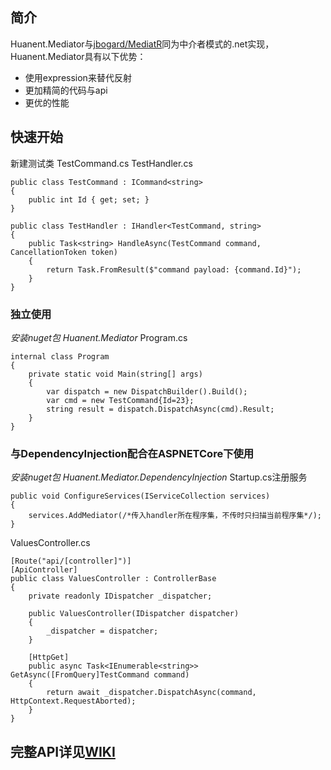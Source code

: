 ## 简介

Huanent.Mediator与[jbogard/MediatR](https://github.com/jbogard/MediatR)同为中介者模式的.net实现，Huanent.Mediator具有以下优势：

* 使用expression来替代反射
* 更加精简的代码与api
* 更优的性能

## 快速开始
新建测试类 TestCommand.cs TestHandler.cs

```
public class TestCommand : ICommand<string>
{
    public int Id { get; set; }
}
```
```
public class TestHandler : IHandler<TestCommand, string>
{
    public Task<string> HandleAsync(TestCommand command, CancellationToken token)
    {
        return Task.FromResult($"command payload: {command.Id}");
    }
}
```
### 独立使用
_安装nuget包 Huanent.Mediator_
Program.cs
```
internal class Program
{
    private static void Main(string[] args)
    {
        var dispatch = new DispatchBuilder().Build();
        var cmd = new TestCommand{Id=23};
        string result = dispatch.DispatchAsync(cmd).Result;
    }
}

```

### 与DependencyInjection配合在ASPNETCore下使用
_安装nuget包 Huanent.Mediator.DependencyInjection_
Startup.cs注册服务
```
public void ConfigureServices(IServiceCollection services)
{
    services.AddMediator(/*传入handler所在程序集，不传时只扫描当前程序集*/);
}

```
ValuesController.cs
```
[Route("api/[controller]")]
[ApiController]
public class ValuesController : ControllerBase
{
    private readonly IDispatcher _dispatcher;

    public ValuesController(IDispatcher dispatcher)
    {
        _dispatcher = dispatcher;
    }

    [HttpGet]
    public async Task<IEnumerable<string>> GetAsync([FromQuery]TestCommand command)
    {
        return await _dispatcher.DispatchAsync(command, HttpContext.RequestAborted);
    }
}

```

## 完整API详见[WIKI]()
